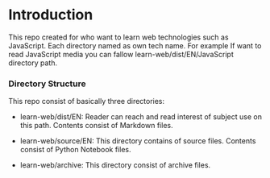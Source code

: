 # Introduction

This repo created for who want to learn web technologies such as JavaScript. Each directory named as own tech name. For example If want to read JavaScript media you can fallow learn-web/dist/EN/JavaScript directory path.

### Directory Structure

This repo consist of basically three directories:

- learn-web/dist/EN: Reader can reach and read interest of subject use on this path. Contents consist of Markdown files.

- learn-web/source/EN: This directory contains of source files. Contents consist of Python Notebook files.

- learn-web/archive: This directory consist of archive files.